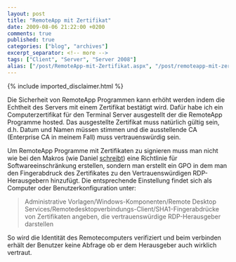 ```yaml
---
layout: post
title: "RemoteApp mit Zertifikat"
date: 2009-08-06 21:22:00 +0200
comments: true
published: true
categories: ["blog", "archives"]
excerpt_separator: <!-- more -->
tags: ["Client", "Server", "Server 2008"]
alias: ["/post/RemoteApp-mit-Zertifikat.aspx", "/post/remoteapp-mit-zertifikat.aspx"]
---
```

<!-- more -->
{% include imported_disclaimer.html %}
<p>Die Sicherheit von RemoteApp Programmen kann erh&ouml;ht werden indem die Echtheit des Servers mit einem Zertifikat best&auml;tigt wird. Daf&uuml;r habe ich ein Computerzertifikat f&uuml;r den Terminal Server ausgestellt der die RemoteApp Programme hosted. Das ausgestellte Zertifikat muss nat&uuml;rlich g&uuml;ltig sein, d.h. Datum und Namen m&uuml;ssen stimmen und die ausstellende CA (Enterprise CA in meinem Fall) muss vertrauensw&uuml;rdig sein.&nbsp;</p>
<p>Um RemoteApp Programme mit Zertifikaten zu signieren muss man nicht wie bei den Makros (wie Daniel <a href="/post/Zertifikat-fur-Makros-der-Domane-bereitstellen.aspx" target="_blank">schreibt</a>) eine Richtlinie f&uuml;r Softwareeinschr&auml;nkung erstellen, sondern man erstellt ein GPO in dem man den Fingerabdruck des Zertifikates zu den Vertrauensw&uuml;rdigen RDP-Herausgebern hinzuf&uuml;gt. Die entsprechende Einstellung findet sich als Computer oder Benutzerkonfiguration unter:</p>
<blockquote>
<p>Administrative Vorlagen/Windows-Komponenten/Remote Desktop Services/Remotedesktopverbindungs-Client/SHA1-Fingerabdr&uuml;cke von Zertifikaten angeben, die vertrauensw&uuml;rdige RDP-Herausgeber darstellen</p>
</blockquote>
<p>So wird die Identit&auml;t des Remotecomputers verifiziert und beim verbinden erh&auml;lt der Benutzer keine Abfrage ob er dem Herausgeber auch wirklich vertraut.</p>
